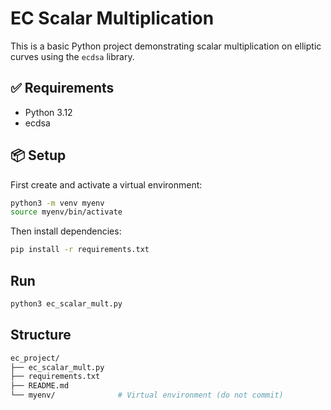 # EC Scalar Multiplication

This is a basic Python project demonstrating scalar multiplication on elliptic curves using the `ecdsa` library.

## ✅ Requirements

- Python 3.12
- ecdsa

## 📦 Setup

First create and activate a virtual environment:

```bash
python3 -m venv myenv
source myenv/bin/activate
```
Then install dependencies:
```bash
pip install -r requirements.txt
```
## Run
```bash
python3 ec_scalar_mult.py

```
## Structure
```bash
ec_project/
├── ec_scalar_mult.py
├── requirements.txt
├── README.md
└── myenv/              # Virtual environment (do not commit)

```